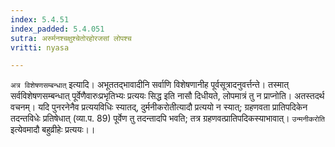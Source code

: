 ```yaml
---
index: 5.4.51
index_padded: 5.4.051
sutra: अरुर्मनश्चक्षुश्चेतोरहोरजसां लोपश्च
vritti: nyasa

---
```

`अत्र विशेषणसम्बन्धात्` इत्यादि। अभूततद्भावादीनि सर्वाणि विशेषणानीह पूर्वसूत्रादनुवर्त्तन्ते। तस्मात् सर्वविशेषणसम्बन्धात् पूर्वेणैवारुःप्रभृतिभ्यः प्रत्ययः सिद्ध इति नासौ दिधीयते, लोपमात्रं तु न प्राप्नोति। अतस्तदर्थ वचनम्। यदि पुनरनेनैव प्रत्ययविधिः स्यातद्, दुर्मनीकरोतीत्यादौ प्रत्ययो न स्यात्; ग्रहणवता प्रातिपदिकेन तदन्तविधेः प्रतिषेधात् (व्या.प. 89) पूर्वेण तु तदन्तादपि भवति; तत्र ग्रहणवत्प्रातिपदिकस्याभावात्। `उन्मनीकरोति` इत्येवमादौ बहुव्रीहेः प्रत्ययः।।